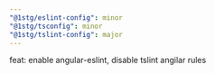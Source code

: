 ```yaml
---
"@1stg/eslint-config": minor
"@1stg/tsconfig": minor
"@1stg/tslint-config": major
---
```


feat: enable angular-eslint, disable tslint angilar rules
